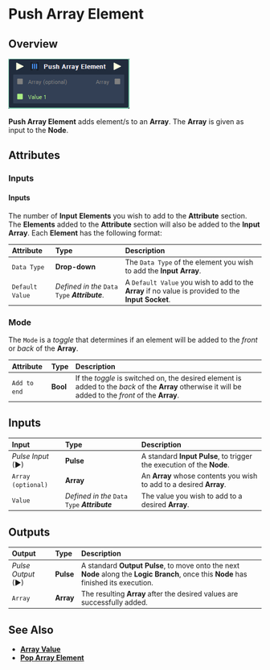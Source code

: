# Push Array Element

## Overview

![The Push Array Element Node.](../../.gitbook/assets/push-array-element.PNG)

**Push Array Element** adds element/s to an **Array**. The **Array** is given as input to the **Node**.

## Attributes

### Inputs

#### Inputs

The number of **Input** **Elements** you wish to add to the **Attribute** section. The **Elements** added to the **Attribute** section will also be added to the **Input** **Array**. Each **Element** has the following format:

| Attribute | Type | Description |
| :--- | :--- | :--- |
| `Data Type` | **Drop-down** | The `Data Type` of the element you wish to add the **Input** **Array**. |
| `Default Value` | _Defined in the_ `Data Type` _**Attribute**_. | A `Default Value` you wish to add to the **Array** if no value is provided to the **Input** **Socket**. |

### Mode

The `Mode` is a _toggle_ that determines if an element will be added to the _front_ or _back_ of the **Array**.

| Attribute | Type | Description |
| :--- | :--- | :--- |
| `Add to end` | **Bool** | If the _toggle_ is switched on, the desired element is added to the _back_ of the **Array** otherwise it will be added to the _front_ of the **Array**. |

## Inputs

| Input | Type | Description |
| :--- | :--- | :--- |
| _Pulse Input_ \(►\) | **Pulse** | A standard **Input Pulse**, to trigger the execution of the **Node**. |
| `Array (optional)` | **Array** | An **Array** whose contents you wish to add to a desired **Array**. |
| `Value` | _Defined in the_ `Data Type` _**Attribute**_ | The value you wish to add to a desired **Array**. |

## Outputs

| Output | Type | Description |
| :--- | :--- | :--- |
| _Pulse Output_ \(►\) | **Pulse** | A standard **Output Pulse**, to move onto the next **Node** along the **Logic Branch**, once this **Node** has finished its execution. |
| `Array` | **Array** | The resulting **Array** after the desired values are successfully added. |

## See Also

* [**Array Value**](array-value.md)
* [**Pop Array Element**](pop-array-element.md)

